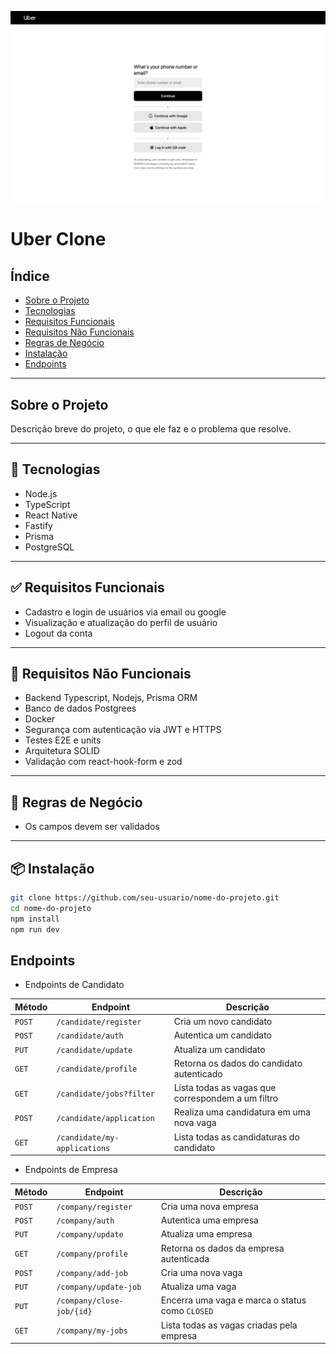 ![Capa do Projeto](./assets/uber-login.png)

# Uber Clone

## Índice
- [Sobre o Projeto](#sobre-o-projeto)
- [Tecnologias](#tecnologias)
- [Requisitos Funcionais](#requisitos-funcionais)
- [Requisitos Não Funcionais](#requisitos-nao-funcionais)
- [Regras de Negócio](#regras-de-negocio)
- [Instalação](#instalacao)
- [Endpoints](#endpoints)

---

## Sobre o Projeto

Descrição breve do projeto, o que ele faz e o problema que resolve.

---

## 🚀 Tecnologias

- Node.js
- TypeScript
- React Native
- Fastify
- Prisma
- PostgreSQL

---

## ✅ Requisitos Funcionais

- Cadastro e login de usuários via email ou google
- Visualização e atualização do perfil de usuário
- Logout da conta

---

## 🚫 Requisitos Não Funcionais

- Backend Typescript, Nodejs, Prisma ORM
- Banco de dados Postgrees
- Docker
- Segurança com autenticação via JWT e HTTPS
- Testes E2E e units
- Arquitetura SOLID
- Validação com react-hook-form e zod

---

## 📜 Regras de Negócio

- Os campos devem ser validados

---

## 📦 Instalação

```bash
git clone https://github.com/seu-usuario/nome-do-projeto.git
cd nome-do-projeto
npm install
npm run dev
```

## Endpoints
- Endpoints de Candidato

| Método   | Endpoint                     | Descrição                                         |
|----------|------------------------------|---------------------------------------------------|
| `POST`   | `/candidate/register`        | Cria um novo candidato                            |
| `POST`   | `/candidate/auth`            | Autentica um candidato                            |
| `PUT`    | `/candidate/update`          | Atualiza um candidato                             |
| `GET`    | `/candidate/profile`         | Retorna os dados do candidato autenticado         |
| `GET`    | `/candidate/jobs?filter`     | Lista todas as vagas que correspondem a um filtro |
| `POST`   | `/candidate/application`     | Realiza uma candidatura em uma nova vaga          |
| `GET`    | `/candidate/my-applications` | Lista todas as candidaturas do candidato          |

- Endpoints de Empresa

| Método   | Endpoint                     | Descrição                                         |
|----------|------------------------------|---------------------------------------------------|
| `POST`   | `/company/register`          | Cria uma nova empresa                             |
| `POST`   | `/company/auth`              | Autentica uma empresa                             |
| `PUT`    | `/company/update`            | Atualiza uma empresa                              |
| `GET`    | `/company/profile`           | Retorna os dados da empresa autenticada           |
| `POST`   | `/company/add-job`           | Cria uma nova vaga                                |
| `PUT`    | `/company/update-job`        | Atualiza uma vaga                                 |
| `PUT`    | `/company/close-job/{id}`    | Encerra uma vaga e marca o status como `CLOSED`   |
| `GET`    | `/company/my-jobs`           | Lista todas as vagas criadas pela empresa         |